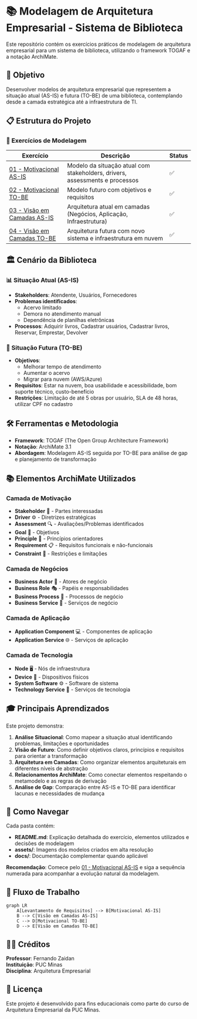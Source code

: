 # 📚 Modelagem de Arquitetura Empresarial - Sistema de Biblioteca

Este repositório contém os exercícios práticos de modelagem de arquitetura empresarial para um sistema de biblioteca, utilizando o framework TOGAF e a notação ArchiMate.

## 🎯 Objetivo

Desenvolver modelos de arquitetura empresarial que representem a situação atual (AS-IS) e futura (TO-BE) de uma biblioteca, contemplando desde a camada estratégica até a infraestrutura de TI.

## 📋 Estrutura do Projeto

### 🔄 Exercícios de Modelagem

| Exercício | Descrição | Status |
|-----------|-----------|--------|
| [01 - Motivacional AS-IS](https://github.com/EvelineMatos/archimate-solution-architects/tree/main/01%20-%20Motivacional%20AS-IS) | Modelo da situação atual com stakeholders, drivers, assessments e processos | ✅ |
| [02 - Motivacional TO-BE](https://github.com/EvelineMatos/archimate-solution-architects/blob/main/02-motivacional-to-be) | Modelo futuro com objetivos e requisitos | ✅ |
| [03 - Visão em Camadas AS-IS](./03-visao-camadas-as-is/) | Arquitetura atual em camadas (Negócios, Aplicação, Infraestrutura) | ✅ |
| [04 - Visão em Camadas TO-BE](./04-visao-camadas-to-be/) | Arquitetura futura com novo sistema e infraestrutura em nuvem | ✅ |

## 🏛️ Cenário da Biblioteca

### 📊 Situação Atual (AS-IS)
- **Stakeholders**: Atendente, Usuários, Fornecedores
- **Problemas identificados**: 
  - Acervo limitado
  - Demora no atendimento manual
  - Dependência de planilhas eletrônicas
- **Processos**: Adquirir livros, Cadastrar usuários, Cadastrar livros, Reservar, Emprestar, Devolver

### 🎯 Situação Futura (TO-BE)
- **Objetivos**: 
  - Melhorar tempo de atendimento
  - Aumentar o acervo
  - Migrar para nuvem (AWS/Azure)
- **Requisitos**: Estar na nuvem, boa usabilidade e acessibilidade, bom suporte técnico, custo-benefício
- **Restrições**: Limitação de até 5 obras por usuário, SLA de 48 horas, utilizar CPF no cadastro

## 🛠️ Ferramentas e Metodologia

- **Framework**: TOGAF (The Open Group Architecture Framework)
- **Notação**: ArchiMate 3.1
- **Abordagem**: Modelagem AS-IS seguida por TO-BE para análise de gap e planejamento de transformação

## 📚 Elementos ArchiMate Utilizados

### Camada de Motivação
- **Stakeholder** 👥 - Partes interessadas
- **Driver** ⚙️ - Diretrizes estratégicas  
- **Assessment** 🔍 - Avaliações/Problemas identificados
- **Goal** 🎯 - Objetivos
- **Principle** 📜 - Princípios orientadores
- **Requirement** 📋 - Requisitos funcionais e não-funcionais
- **Constraint** 🚫 - Restrições e limitações

### Camada de Negócios
- **Business Actor** 👤 - Atores de negócio
- **Business Role** 🎭 - Papéis e responsabilidades
- **Business Process** 🔄 - Processos de negócio
- **Business Service** 🎪 - Serviços de negócio

### Camada de Aplicação
- **Application Component** 💻 - Componentes de aplicação
- **Application Service** 🌐 - Serviços de aplicação

### Camada de Tecnologia
- **Node** 🖥️ - Nós de infraestrutura
- **Device** 📱 - Dispositivos físicos
- **System Software** ⚙️ - Software de sistema
- **Technology Service** 🔧 - Serviços de tecnologia

## 🎓 Principais Aprendizados

Este projeto demonstra:

1. **Análise Situacional**: Como mapear a situação atual identificando problemas, limitações e oportunidades
2. **Visão de Futuro**: Como definir objetivos claros, princípios e requisitos para orientar a transformação
3. **Arquitetura em Camadas**: Como organizar elementos arquiteturais em diferentes níveis de abstração
4. **Relacionamentos ArchiMate**: Como conectar elementos respeitando o metamodelo e as regras de derivação
5. **Análise de Gap**: Comparação entre AS-IS e TO-BE para identificar lacunas e necessidades de mudança

## 📖 Como Navegar

Cada pasta contém:
- **README.md**: Explicação detalhada do exercício, elementos utilizados e decisões de modelagem
- **assets/**: Imagens dos modelos criados em alta resolução
- **docs/**: Documentação complementar quando aplicável

**Recomendação**: Comece pelo [01 - Motivacional AS-IS](./01-motivacional-as-is/) e siga a sequência numerada para acompanhar a evolução natural da modelagem.

## 🔄 Fluxo de Trabalho

```mermaid
graph LR
    A[Levantamento de Requisitos] --> B[Motivacional AS-IS]
    B --> C[Visão em Camadas AS-IS]
    C --> D[Motivacional TO-BE]
    D --> E[Visão em Camadas TO-BE]
```

## 👨🏫 Créditos

**Professor**: Fernando Zaidan  
**Instituição**: PUC Minas  
**Disciplina**: Arquitetura Empresarial

## 📝 Licença

Este projeto é desenvolvido para fins educacionais como parte do curso de Arquitetura Empresarial da PUC Minas.
